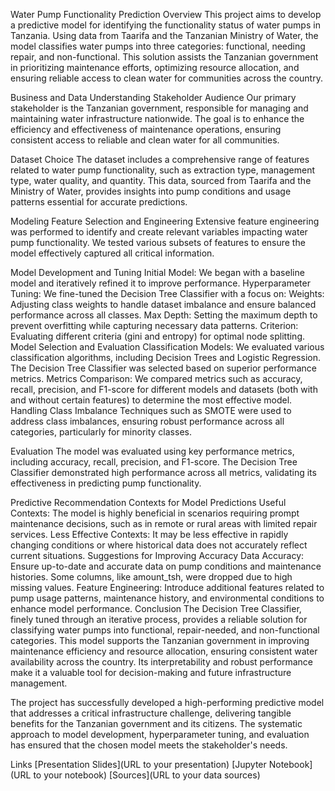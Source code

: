 
Water Pump Functionality Prediction
Overview
This project aims to develop a predictive model for identifying the functionality status of water pumps in Tanzania. Using data from Taarifa and the Tanzanian Ministry of Water, the model classifies water pumps into three categories: functional, needing repair, and non-functional. This solution assists the Tanzanian government in prioritizing maintenance efforts, optimizing resource allocation, and ensuring reliable access to clean water for communities across the country.

Business and Data Understanding
Stakeholder Audience
Our primary stakeholder is the Tanzanian government, responsible for managing and maintaining water infrastructure nationwide. The goal is to enhance the efficiency and effectiveness of maintenance operations, ensuring consistent access to reliable and clean water for all communities.

Dataset Choice
The dataset includes a comprehensive range of features related to water pump functionality, such as extraction type, management type, water quality, and quantity. This data, sourced from Taarifa and the Ministry of Water, provides insights into pump conditions and usage patterns essential for accurate predictions.

Modeling
Feature Selection and Engineering
Extensive feature engineering was performed to identify and create relevant variables impacting water pump functionality. We tested various subsets of features to ensure the model effectively captured all critical information.

Model Development and Tuning
Initial Model: We began with a baseline model and iteratively refined it to improve performance.
Hyperparameter Tuning: We fine-tuned the Decision Tree Classifier with a focus on:
Weights: Adjusting class weights to handle dataset imbalance and ensure balanced performance across all classes.
Max Depth: Setting the maximum depth to prevent overfitting while capturing necessary data patterns.
Criterion: Evaluating different criteria (gini and entropy) for optimal node splitting.
Model Selection and Evaluation
Classification Models: We evaluated various classification algorithms, including Decision Trees and Logistic Regression. The Decision Tree Classifier was selected based on superior performance metrics.
Metrics Comparison: We compared metrics such as accuracy, recall, precision, and F1-score for different models and datasets (both with and without certain features) to determine the most effective model.
Handling Class Imbalance
Techniques such as SMOTE were used to address class imbalances, ensuring robust performance across all categories, particularly for minority classes.

Evaluation
The model was evaluated using key performance metrics, including accuracy, recall, precision, and F1-score. The Decision Tree Classifier demonstrated high performance across all metrics, validating its effectiveness in predicting pump functionality.

Predictive Recommendation
Contexts for Model Predictions
Useful Contexts: The model is highly beneficial in scenarios requiring prompt maintenance decisions, such as in remote or rural areas with limited repair services.
Less Effective Contexts: It may be less effective in rapidly changing conditions or where historical data does not accurately reflect current situations.
Suggestions for Improving Accuracy
Data Accuracy: Ensure up-to-date and accurate data on pump conditions and maintenance histories. Some columns, like amount_tsh, were dropped due to high missing values.
Feature Engineering: Introduce additional features related to pump usage patterns, maintenance history, and environmental conditions to enhance model performance.
Conclusion
The Decision Tree Classifier, finely tuned through an iterative process, provides a reliable solution for classifying water pumps into functional, repair-needed, and non-functional categories. This model supports the Tanzanian government in improving maintenance efficiency and resource allocation, ensuring consistent water availability across the country. Its interpretability and robust performance make it a valuable tool for decision-making and future infrastructure management.

The project has successfully developed a high-performing predictive model that addresses a critical infrastructure challenge, delivering tangible benefits for the Tanzanian government and its citizens. The systematic approach to model development, hyperparameter tuning, and evaluation has ensured that the chosen model meets the stakeholder's needs.

Links
[Presentation Slides](URL to your presentation)
[Jupyter Notebook](URL to your notebook)
[Sources](URL to your data sources)

